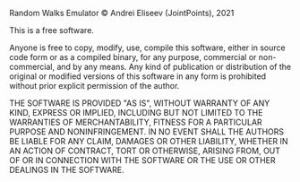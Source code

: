 Random Walks Emulator © Andrei Eliseev (JointPoints), 2021

This is a free software.

Anyone is free to copy, modify, use, compile this software,
either in source code form or as a compiled binary, for any purpose,
commercial or non-commercial, and by any means. Any kind of publication
or distribution of the original or modified versions of this software in
any form is prohibited without prior explicit permission of the author.

THE SOFTWARE IS PROVIDED "AS IS", WITHOUT WARRANTY OF ANY KIND,
EXPRESS OR IMPLIED, INCLUDING BUT NOT LIMITED TO THE WARRANTIES OF
MERCHANTABILITY, FITNESS FOR A PARTICULAR PURPOSE AND NONINFRINGEMENT.
IN NO EVENT SHALL THE AUTHORS BE LIABLE FOR ANY CLAIM, DAMAGES OR
OTHER LIABILITY, WHETHER IN AN ACTION OF CONTRACT, TORT OR OTHERWISE,
ARISING FROM, OUT OF OR IN CONNECTION WITH THE SOFTWARE OR THE USE OR
OTHER DEALINGS IN THE SOFTWARE.
